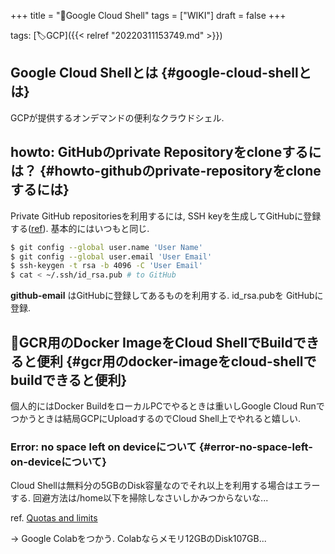 +++
title = "📝Google Cloud Shell"
tags = ["WIKI"]
draft = false
+++

tags: [🏷GCP]({{< relref "20220311153749.md" >}})


## Google Cloud Shellとは {#google-cloud-shellとは}

GCPが提供するオンデマンドの便利なクラウドシェル.


## howto: GitHubのprivate Repositoryをcloneするには？ {#howto-githubのprivate-repositoryをcloneするには}

Private GitHub repositoriesを利用するには, SSH keyを生成してGitHubに登録する([ref](https://github.com/settings/keys)). 基本的にはいつもと同じ.

```sh
$ git config --global user.name 'User Name'
$ git config --global user.email 'User Email'
$ ssh-keygen -t rsa -b 4096 -C 'User Email'
$ cat < ~/.ssh/id_rsa.pub # to GitHub
```

**github-email** はGitHubに登録してあるものを利用する. id_rsa.pubを
GitHubに登録.


## 🔦GCR用のDocker ImageをCloud ShellでBuildできると便利 {#gcr用のdocker-imageをcloud-shellでbuildできると便利}

個人的にはDocker BuildをローカルPCでやるときは重いしGoogle Cloud Runでつかうときは結局GCPにUploadするのでCloud Shell上でやれると嬉しい.


### Error: no space left on deviceについて {#error-no-space-left-on-deviceについて}

Cloud Shellは無料分の5GBのDisk容量なのでそれ以上を利用する場合はエラーする. 回避方法は/home以下を掃除しなさいしかみつからないな...

ref. [Quotas and limits ](https://cloud.google.com/shell/docs/quotas-limits#disk_storage)

-> Google Colabをつかう. Colabならメモリ12GBのDisk107GB...
